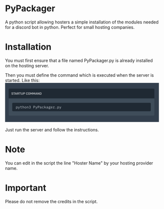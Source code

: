 # PyPackager
A python script allowing hosters a simple installation of the modules needed for a discord bot in python. Perfect for small hosting companies.

# Installation

You must first ensure that a file named PyPackager.py is already installed on the hosting server.

Then you must define the command which is executed when the server is started.
Like this:
<img src="840D40C5-EDC4-456A-B52A-D6FB2B739A03.jpeg">

Just run the server and follow the instructions.

# Note

You can edit in the script the line "Hoster Name" by your hosting provider name.

# Important

Please do not remove the credits in the script.
